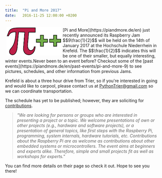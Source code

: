 ```yaml
---
title:  "Pi and More 2017"
date:   2016-11-25 12:00:00 +0200
---
```


<img src="/images/piandmore-big.png" alt="Pi and More Logo" align="left" hspace="5" style="width:180px;">
[Pi and More](https://piandmore.de/en) just recently announced its Raspberry Jam  $$9\frac{1}{2}$$ will be held on the 14th of January 2017 at the Hochschule Niederrhein in Krefeld. The $$\frac{1}{2}$$ indicates this will be one of their smaller, but equally interesting, winter events.Never been to an event before? Checkout some of the [past events](https://piandmore.de/en/past-events/pi-and-more-9) to see pictures, schedules, and other information from previous Jams.  

Krefeld is about a three hour drive from Trier, so if you're interested in going and would like to carpool, please contact us at PythonTrier@gmail.com so we can coordinate transportation.

The schedule has yet to be published; however, they are soliciting for [contributions](https://frosch.piandmore.de/en/pam9-5/call/).

>*"We are looking for persons or groups who are interested in presenting a project or a topic. We welcome presentations of own or other projects (e.g., hardware and software projects), or a presentation of general topics, like first steps with the Raspberry Pi, programming, system internals, hardware tutorials, etc. Contributions about the Raspberry Pi are as welcome as contributions about other embedded systems or microcontrollers. The event aims at beginners and experts alike. Therefore, simple and small projects fit as well as workshops for experts."*

You can find more details on their page so check it out. Hope to see you there!
